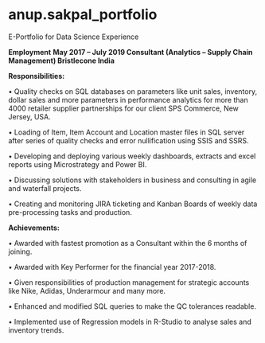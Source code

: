 # anup.sakpal_portfolio
E-Portfolio for Data Science Experience

**Employment**
**May 2017 – July 2019        Consultant (Analytics – Supply Chain Management)
                                                Bristlecone India**

**Responsibilities:**

•	Quality checks on SQL databases on parameters like unit sales, inventory, dollar sales and more parameters in performance analytics for more than 4000 retailer supplier partnerships for our client SPS Commerce, New Jersey, USA.

•	Loading of Item, Item Account and Location master files in SQL server after series of quality checks and error nullification using SSIS and SSRS.

•	Developing and deploying various weekly dashboards, extracts and excel reports using Microstrategy and Power BI.

•	Discussing solutions with stakeholders in business and consulting in agile and waterfall projects.

•	Creating and monitoring JIRA ticketing and Kanban Boards of weekly data pre-processing tasks and production.


**Achievements:**

• Awarded with fastest promotion as a Consultant within the 6 months of joining.

•	Awarded with Key Performer for the financial year 2017-2018.

•	Given responsibilities of production management for strategic accounts like Nike, Adidas, Underarmour and many more.

•	Enhanced and modified SQL queries to make the QC tolerances readable.

•	Implemented use of Regression models in R-Studio to analyse sales and inventory trends.
